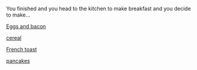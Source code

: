 You finished and you head to the kitchen to make breakfast and you decide to make...


[Eggs and bacon](story2.2.1.md)

[cereal](story2.2.2.md)

[French toast](story2.2.3.md)

[pancakes](story2.2.4.md)